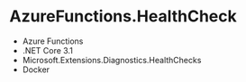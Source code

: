 # AzureFunctions.HealthCheck

- Azure Functions
- .NET Core 3.1
- Microsoft.Extensions.Diagnostics.HealthChecks
- Docker
